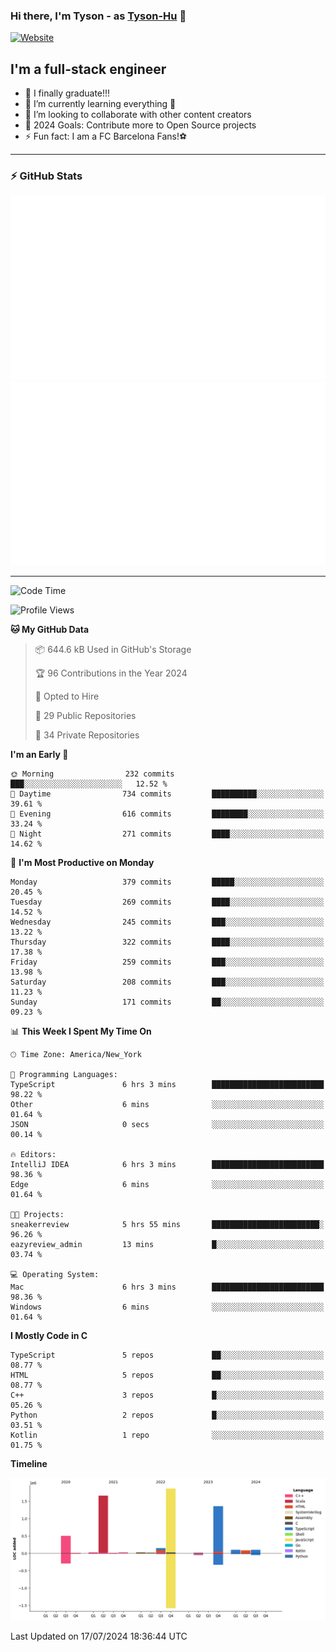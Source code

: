 ### Hi there, I'm Tyson - as [Tyson-Hu][website] 👋

[![Website](https://img.shields.io/website?label=Tianzhe.me&style=for-the-badge&url=https%3A%2F%2Ftianzhe.me)](https://tianzhe.me)


## I'm a full-stack engineer

- 🔭 I finally graduate!!!
- 🌱 I’m currently learning everything 🤣
- 👯 I’m looking to collaborate with other content creators
- 🥅 2024 Goals: Contribute more to Open Source projects
- ⚡ Fun fact: I am a FC Barcelona Fans!⚽️

---

### ⚡️ GitHub Stats
![](https://raw.githubusercontent.com/Tyson-Hu/github-stats-card/master/generated/overview.svg)
![](https://raw.githubusercontent.com/Tyson-Hu/github-stats-card/master/generated/languages.svg)

---

<!--START_SECTION:waka-->
![Code Time](http://img.shields.io/badge/Code%20Time-167%20hrs%2011%20mins-blue)

![Profile Views](http://img.shields.io/badge/Profile%20Views-0-blue)

**🐱 My GitHub Data** 

> 📦 644.6 kB Used in GitHub's Storage 
 > 
> 🏆 96 Contributions in the Year 2024
 > 
> 💼 Opted to Hire
 > 
> 📜 29 Public Repositories 
 > 
> 🔑 34 Private Repositories 
 > 
**I'm an Early 🐤** 

```text
🌞 Morning                232 commits         ███░░░░░░░░░░░░░░░░░░░░░░   12.52 % 
🌆 Daytime                734 commits         ██████████░░░░░░░░░░░░░░░   39.61 % 
🌃 Evening                616 commits         ████████░░░░░░░░░░░░░░░░░   33.24 % 
🌙 Night                  271 commits         ████░░░░░░░░░░░░░░░░░░░░░   14.62 % 
```
📅 **I'm Most Productive on Monday** 

```text
Monday                   379 commits         █████░░░░░░░░░░░░░░░░░░░░   20.45 % 
Tuesday                  269 commits         ████░░░░░░░░░░░░░░░░░░░░░   14.52 % 
Wednesday                245 commits         ███░░░░░░░░░░░░░░░░░░░░░░   13.22 % 
Thursday                 322 commits         ████░░░░░░░░░░░░░░░░░░░░░   17.38 % 
Friday                   259 commits         ███░░░░░░░░░░░░░░░░░░░░░░   13.98 % 
Saturday                 208 commits         ███░░░░░░░░░░░░░░░░░░░░░░   11.23 % 
Sunday                   171 commits         ██░░░░░░░░░░░░░░░░░░░░░░░   09.23 % 
```


📊 **This Week I Spent My Time On** 

```text
🕑︎ Time Zone: America/New_York

💬 Programming Languages: 
TypeScript               6 hrs 3 mins        █████████████████████████   98.22 % 
Other                    6 mins              ░░░░░░░░░░░░░░░░░░░░░░░░░   01.64 % 
JSON                     0 secs              ░░░░░░░░░░░░░░░░░░░░░░░░░   00.14 % 

🔥 Editors: 
IntelliJ IDEA            6 hrs 3 mins        █████████████████████████   98.36 % 
Edge                     6 mins              ░░░░░░░░░░░░░░░░░░░░░░░░░   01.64 % 

🐱‍💻 Projects: 
sneakerreview            5 hrs 55 mins       ████████████████████████░   96.26 % 
eazyreview_admin         13 mins             █░░░░░░░░░░░░░░░░░░░░░░░░   03.74 % 

💻 Operating System: 
Mac                      6 hrs 3 mins        █████████████████████████   98.36 % 
Windows                  6 mins              ░░░░░░░░░░░░░░░░░░░░░░░░░   01.64 % 
```

**I Mostly Code in C** 

```text
TypeScript               5 repos             ██░░░░░░░░░░░░░░░░░░░░░░░   08.77 % 
HTML                     5 repos             ██░░░░░░░░░░░░░░░░░░░░░░░   08.77 % 
C++                      3 repos             █░░░░░░░░░░░░░░░░░░░░░░░░   05.26 % 
Python                   2 repos             █░░░░░░░░░░░░░░░░░░░░░░░░   03.51 % 
Kotlin                   1 repo              ░░░░░░░░░░░░░░░░░░░░░░░░░   01.75 % 
```



**Timeline**

![Lines of Code chart](https://raw.githubusercontent.com/Tyson-Hu/Tyson-Hu/main/assets/bar_graph.png)


 Last Updated on 17/07/2024 18:36:44 UTC
<!--END_SECTION:waka-->


[website]: https://github.com/Tyson-Hu
